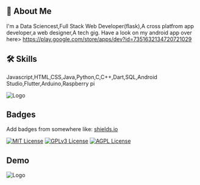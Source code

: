 
## 🚀 About Me
I'm a Data Sciencest,Full Stack Web Developer(flask),A cross platfrom app developer,a web designer,A tech gig.
Have a look on my android app over here> https://play.google.com/store/apps/dev?id=7351632134720721029

## 🛠 Skills
Javascript,HTML,CSS,Java,Python,C,C++,Dart,SQL,Android Studio,Flutter,Arduino,Raspberry pi


![Logo](https://dev-to-uploads.s3.amazonaws.com/uploads/articles/th5xamgrr6se0x5ro4g6.png)


## Badges

Add badges from somewhere like: [shields.io](https://shields.io/)

[![MIT License](https://img.shields.io/badge/License-MIT-green.svg)](https://choosealicense.com/licenses/mit/)
[![GPLv3 License](https://img.shields.io/badge/License-GPL%20v3-yellow.svg)](https://opensource.org/licenses/)
[![AGPL License](https://img.shields.io/badge/license-AGPL-blue.svg)](http://www.gnu.org/licenses/agpl-3.0)


## Demo

![Logo]("https://giphy.com/embed/tOi4zkAikroTOBV9oy")
